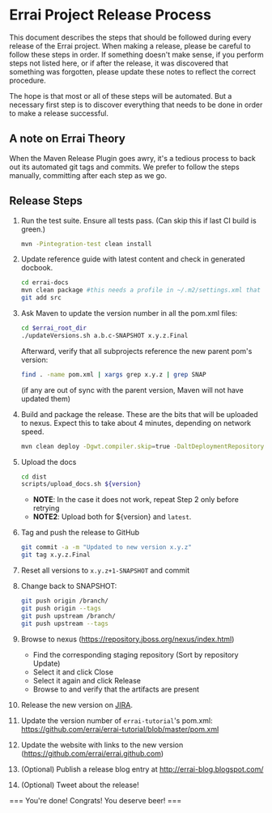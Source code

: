 Errai Project Release Process
=============================

This document describes the steps that should be followed during every release of
the Errai project. When making a release, please be careful to follow these
steps in order. If something doesn't make sense, if you perform steps not listed
here, or if after the release, it was discovered that something was forgotten,
please update these notes to reflect the correct procedure.

The hope is that most or all of these steps will be automated. But a necessary
first step is to discover everything that needs to be done in order to make a
release successful.

A note on Errai Theory
----------------------

When the Maven Release Plugin goes awry, it's a tedious process to back out its
automated git tags and commits. We prefer to follow the steps manually, committing
after each step as we go.

Release Steps
-------------

1. Run the test suite. Ensure all tests pass. (Can skip this if last CI build is green.)

    ```bash
    mvn -Pintegration-test clean install    
    ```
        
1. Update reference guide with latest content and check in generated docbook.
        
    ```bash
    cd errai-docs
    mvn clean package #this needs a profile in ~/.m2/settings.xml that references the JBoss public maven repo
    git add src
    ```
       
        
1. Ask Maven to update the version number in all the pom.xml files:

   ```bash
   cd $errai_root_dir
   ./updateVersions.sh a.b.c-SNAPSHOT x.y.z.Final
   ```
  
   Afterward, verify that all subprojects reference the new parent pom's version:
   
   ```bash
   find . -name pom.xml | xargs grep x.y.z | grep SNAP
   ```
       
   (if any are out of sync with the parent version, Maven will not have updated them)

1. Build and package the release. These are the bits that will be uploaded to nexus.
   Expect this to take about 4 minutes, depending on network speed.
        
    ```bash
    mvn clean deploy -Dgwt.compiler.skip=true -DaltDeploymentRepository=jboss-snapshots-repository::default::https://repository.jboss.org/nexus/service/local/staging/deploy/maven2/
    ```

1. Upload the docs

    ```bash
    cd dist
    scripts/upload_docs.sh ${version}
    ```
        
    * **NOTE**: In the case it does not work, repeat Step 2 only before retrying
    * **NOTE2**: Upload both for ${version} and `latest`.

1. Tag and push the release to GitHub

    ```bash
    git commit -a -m "Updated to new version x.y.z"
    git tag x.y.z.Final
    ```
    
 1. Reset all versions to `x.y.z+1-SNAPSHOT` and commit
  
 1. Change back to SNAPSHOT:
    ```bash
    git push origin /branch/
    git push origin --tags
    git push upstream /branch/
    git push upstream --tags
    ```

1. Browse to nexus (https://repository.jboss.org/nexus/index.html)
    * Find the corresponding staging repository (Sort by repository Update)
    * Select it and click Close
    * Select it again and click Release
    * Browse to [](https://repository.jboss.org/nexus/content/groups/public/org/jboss/errai/) and verify that 
     the artifacts are present

1. Release the new version on [JIRA](https://issues.jboss.org/projects/ERRAI?selectedItem=com.atlassian.jira.jira-projects-plugin%3Arelease-page&status=unreleased).

1. Update the version number of `errai-tutorial`'s pom.xml:
  https://github.com/errai/errai-tutorial/blob/master/pom.xml

1. Update the website with links to the new version (https://github.com/errai/errai.github.com)

1. (Optional) Publish a release blog entry at http://errai-blog.blogspot.com/

1. (Optional) Tweet about the release!

=== You're done! Congrats! You deserve beer! ===
